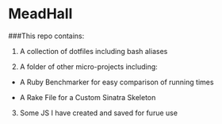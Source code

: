 MeadHall
========

###This repo contains:

1. A collection of dotfiles including bash aliases

2. A folder of other micro-projects including:

  - A Ruby Benchmarker for easy comparison of running times

  - A Rake File for a Custom Sinatra Skeleton

3. Some JS I have created and saved for furue use
